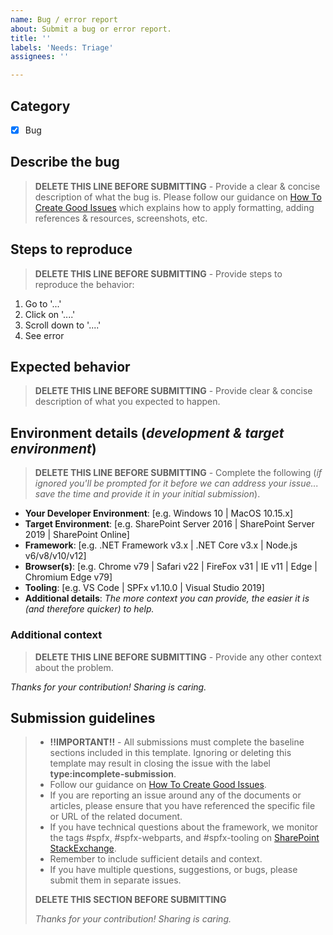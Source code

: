 ```yaml
---
name: Bug / error report
about: Submit a bug or error report.
title: ''
labels: 'Needs: Triage'
assignees: ''

---
```


## Category

- [x] Bug

## Describe the bug

> **DELETE THIS LINE BEFORE SUBMITTING** - Provide a clear & concise description of what the bug is. Please follow our guidance on [How To Create Good Issues](https://github.com/sharepoint/playground-repo/wiki/How-to-Create-Good-Issues) which explains how to apply formatting, adding references & resources, screenshots, etc.

## Steps to reproduce

> **DELETE THIS LINE BEFORE SUBMITTING** - Provide steps to reproduce the behavior:

1. Go to '...'
1. Click on '....'
1. Scroll down to '....'
1. See error

## Expected behavior

> **DELETE THIS LINE BEFORE SUBMITTING** - Provide clear & concise description of what you expected to happen.

## Environment details (*development & target environment*)

> **DELETE THIS LINE BEFORE SUBMITTING** - Complete the following (*if ignored you'll be prompted for it before we can address your issue... save the time and provide it in your initial submission*).

- **Your Developer Environment**: [e.g. Windows 10 | MacOS 10.15.x]
- **Target Environment**: [e.g. SharePoint Server 2016 | SharePoint Server 2019 | SharePoint Online]
- **Framework**: [e.g. .NET Framework v3.x | .NET Core v3.x | Node.js v6/v8/v10/v12]
- **Browser(s)**: [e.g. Chrome v79 | Safari v22 | FireFox v31 | IE v11 | Edge | Chromium Edge v79]
- **Tooling**: [e.g. VS Code | SPFx v1.10.0 | Visual Studio 2019]
- **Additional details**: *The more context you can provide, the easier it is (and therefore quicker) to help.*

### Additional context

> **DELETE THIS LINE BEFORE SUBMITTING** - Provide any other context about the problem.

*Thanks for your contribution! Sharing is caring.*

## Submission guidelines

> - **!!IMPORTANT!!** - All submissions must complete the baseline sections included in this template. Ignoring or deleting this template may result in closing the issue with the label **type:incomplete-submission**.
> - Follow our guidance on [How To Create Good Issues](https://github.com/sharepoint/playground-repo/wiki/How-to-Create-Good-Issues).
> - If you are reporting an issue around any of the documents or articles, please ensure that you have referenced the specific file or URL of the related document.
> - If you have technical questions about the framework, we monitor the tags #spfx, #spfx-webparts, and #spfx-tooling on [SharePoint StackExchange](http://sharepoint.stackexchange.com).
> - Remember to include sufficient details and context.
> - If you have multiple questions, suggestions, or bugs, please submit them in separate issues.
>
> **DELETE THIS SECTION BEFORE SUBMITTING**
>
> *Thanks for your contribution! Sharing is caring.*
